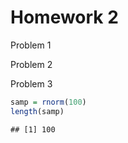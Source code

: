 Homework 2
================

Problem 1

Problem 2

Problem 3

``` r
samp = rnorm(100)
length(samp)
```

    ## [1] 100
